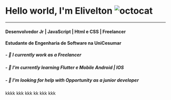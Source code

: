 # Hello world, l'm Elivelton ![octocat](https://user-images.githubusercontent.com/60757768/87687964-bec93f00-c75c-11ea-89b8-d487d96309ad.png)
_________________________________________________________________________
#### Desenvolvedor Jr | JavaScript | Html e CSS |  Freelancer
#### Estudante de Engenharia de Software na UniCesumar
##### - 🔭 I currently work as a Freelancer
##### - 🌱 I’m currently learning Flutter e Mobile Android | IOS
##### - 🤔 I’m looking for help with Opportunity as a junior developer 
<!--
# Hello word, l'm Elivelton
**espned/espned** is a ✨ _special_ ✨ repository because its `README.md` (this file) appears on your GitHub profile.

Here are some ideas to get you started:

- 🔭 I’m currently working on ...
- 🌱 I’m currently learning ...
- 👯 I’m looking to collaborate on ...
- 🤔 I’m looking for help with ...
- 💬 Ask me about ...
- 📫 How to reach me: ...
- 😄 Pronouns: ...
- ⚡ Fun fact: ...
-->
kkkk
kkk
kkk
kk
kkk
kkk
